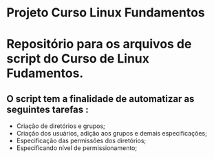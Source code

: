 # Projeto Curso Linux Fundamentos

# Repositório para os arquivos de script do Curso de Linux Fudamentos. 

## O script tem a finalidade de automatizar as seguintes tarefas :

* Criação de diretórios e grupos;
* Criação dos usuários, adição aos grupos e demais especificações;
* Especificação das permissões dos diretórios;
* Especificando nível de permissionamento;
